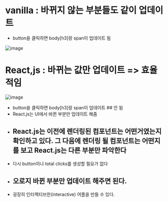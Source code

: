 # vanilla  : 바뀌지 않는 부분들도 같이 업데이트
- button을 클릭하면 body[h3]랑 span이 업데이트 됨

![image](https://user-images.githubusercontent.com/86208370/176386700-a3eca0f8-143b-4587-a667-880d004f2619.png)

# React,js : 바뀌는 값만 업데이트 => 효율적임
![image](https://user-images.githubusercontent.com/86208370/176387129-301703df-5e69-43ac-8614-33492d96bbe7.png)

- button을 클릭하면 body[h3]랑 span이 업데이트 ## 안 됨
- React.js는 UI에서 바뀐 부분만 업데이트 해줌
- ## React.js는 이전에 렌더링된 컴포넌트는 어떤거였는지 확인하고 있다. 그 다음에 렌더링 될 컴포넌트는 어떤지를 보고 React.js는 다른 부분만 파악한다
- 다시 button이나 total clicks를 생성할 필요가 없다
- ## 오로지 바뀐 부분만 업데이트 해주면 된다.
- 굉장히 인터랙티브한(interactive) 어플을 만들 수 있다.
